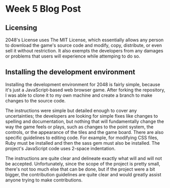 # Week 5 Blog Post

## Licensing

2048's License uses The MIT License, which essentially allows any person to download the game's source code
and modify, copy, distribute, or even sell it without restriction. It also exempts the developers from any damages or problems
that users will experience while attemping to do so.

## Installing the development environment

Installing the development environment for 2048 is fairly simple, because it's just a JavaScript-based web browser game.
After forking the repository, I was able to clone it to my own machine and create a branch to make changes to the source code.

The instructions were simple but detailed enough to cover any uncertainties; the developers are looking for simple fixes like changes to spelling and documentation, but nothing that will fundamentally change the way the game feels or plays, such as changes to the point system, the controls, or the appearance of the tiles and the game board. There are also specific guidelines to editing code. For example, for modifying CSS files, Ruby must be installed and then the sass gem must also be installed. The project's JavaScript code uses 2-space indentation.

The instructions are quite clear and delineate exactly what will and will not be accepted. Unfortunately, since the scope of the project is pretty small, there's not too much else that can be done, but if the project were a bit bigger, the contribution guidelines are quite clear and would greatly assist anyone trying to make contributions.
